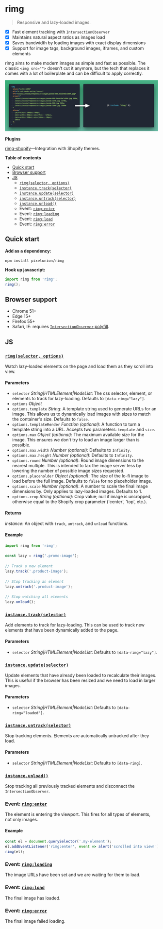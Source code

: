 # rimg
> Responsive and lazy-loaded images.

- [x] Fast element tracking with `IntersectionObserver`
- [x] Maintains natural aspect ratios as images load
- [x] Saves bandwidth by loading images with exact display dimensions
- [x] Support for image tags, background images, iframes, and custom elements

rimg aims to make modern images as simple and fast as possible. The classic `<img src="">` doesn't cut it anymore, but the tech that replaces it comes with a lot of boilerplate and can be difficult to apply correctly.

![](docs/rimg.png)


**Plugins**

[rimg-shopify](https://github.com/pixelunion/rimg-shopify)—Integration with Shopify themes.


**Table of contents**

- [Quick start](#quick-start)
- [Browser support](#browser-support)
- [JS](#js)
  - [`rimg(selector, options)`](#rimgselector-options)
  - [`instance.track(selector)`](#instancetrackselector)
  - [`instance.update(selector)`](#instanceupdateselector)
  - [`instance.untrack(selector)`](#instanceuntrackselector)
  - [`instance.unload()`](#instanceunload)
  - Event: [`rimg:enter`](#event-rimgenter)
  - Event: [`rimg:loading`](#event-rimgloading)
  - Event: [`rimg:load`](#event-rimgload)
  - Event: [`rimg:error`](#event-rimgerror)


## Quick start

**Add as a dependency:**

`npm install pixelunion/rimg`

**Hook up javascript:**

```js
import rimg from 'rimg';
rimg();
```


## Browser support

- Chrome 51+
- Edge 15+
- Firefox 55+
- Safari, IE: requires [`IntersectionObserver` polyfill](https://developer.mozilla.org/en-US/docs/Web/API/Intersection_Observer_API).


## JS

### [`rimg(selector, options)`](#rimgselector-options)

Watch lazy-loaded elements on the page and load them as they scroll into view.

#### Parameters
- `selector` *String|HTMLElement|NodeList*: The css selector, element, or elements to track for lazy-loading. Defaults to `[data-rimg="lazy"]`.
- `options` *Object*
- `options.template` *String*: A template string used to generate URLs for an image. This allows us to dynamically load images with sizes to match the container's size. Defaults to `false`.
- `options.templateRender` *Function (optional)*: A function to turn a template string into a URL. Accepts two parameters: `template` and `size`.
- `options.max` *Object (optional)*: The maximum available size for the image. This ensures we don't try to load an image larger than is possible.
- `options.max.width` *Number (optional)*: Defaults to `Infinity`.
- `options.max.height` *Number (optional)*: Defaults to `Infinity`.
- `options.round` *Number (optional)*: Round image dimensions to the nearest multiple. This is intended to tax the image server less by lowering the number of possible image sizes requested.
- `options.placeholder` *Object (optional)*: The size of the lo-fi image to load before the full image. Defaults to `false` for no placeholder image.
- `options.scale` *Number (optional)*:  A number to scale the final image dimensions by. Only applies to lazy-loaded images. Defaults to 1.
- `options.crop` *String (optional)*: Crop value; null if image is uncropped, otherwise equal to the Shopify crop parameter ('center', 'top', etc.).

#### Returns

*instance*: An object with `track`, `untrack`, and `unload` functions.

#### Example

```js
import rimg from 'rimg';

const lazy = rimg('.promo-image');

// Track a new element
lazy.track('.product-image');

// Stop tracking an element
lazy.untrack('.product-image');

// Stop watching all elements
lazy.unload();
```


### [`instance.track(selector)`](#instancetrackselector)

Add elements to track for lazy-loading. This can be used to track new elements that have been dynamically added to the page.

#### Parameters
- `selector` *String|HTMLElement|NodeList*: Defaults to `[data-rimg="lazy"]`.


### [`instance.update(selector)`](#instanceupdateselector)

Update elements that have already been loaded to recalculate their images. This is useful if the browser has been resized and we need to load in larger images.

#### Parameters
- `selector` *String|HTMLElement|NodeList*: Defaults to `[data-rimg="loaded"]`.


### [`instance.untrack(selector)`](#instanceuntrackselector)

Stop tracking elements. Elements are automatically untracked after they load.

#### Parameters
- `selector` *String|HTMLElement|NodeList*: Defaults to `[data-rimg]`.


### [`instance.unload()`](#instanceunload)

Stop tracking all previously tracked elements and disconnect the `IntersectionObserver`.


### Event: [`rimg:enter`](#event-rimgenter)

The element is entering the viewport. This fires for all types of elements, not only images.

#### Example

```js
const el = document.querySelector('.my-element');
el.addEventListener('rimg:enter', event => alert('scrolled into view!'));
rimg(el);
```


### Event: [`rimg:loading`](#event-rimgloading)

The image URLs have been set and we are waiting for them to load.


### Event: [`rimg:load`](#event-rimgload)

The final image has loaded.


### Event: [`rimg:error`](#event-rimgerror)

The final image failed loading.
